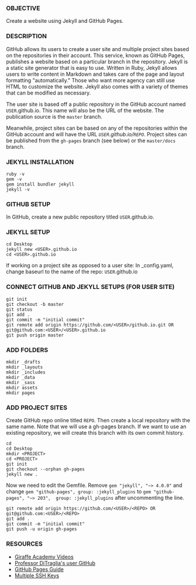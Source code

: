 ### OBJECTIVE
Create a website using Jekyll and GitHub Pages.

### DESCRIPTION
GitHub allows its users to create a user site and multiple project sites based on the repositories in their account. This service, known as GitHub Pages, publishes a website based on a particular branch in the repository. Jekyll is a static site generator that is easy to use. Written in Ruby, Jekyll allows users to write content in Markdown and takes care of the page and layout formatting "automatically." Those who want more agency can still use HTML to customize the website. Jekyll also comes with a variety of themes that can be modified as necessary.

The user site is based off a public repository in the GitHub account named `USER`.github.io. This name will also be the URL of the website. The publication source is the `master` branch.

Meanwhile, project sites can be based on any of the repositories within the GitHub account and will have the URL *`USER`.github.io/`REPO`*. Project sites can be published from the `gh-pages` branch (see below) or the `master/docs` branch.


### JEKYLL INSTALLATION
```
ruby -v
gem -v
gem install bundler jekyll
jekyll -v
```

### GITHUB SETUP
In GitHub, create a new public repository titled `USER`.github.io.

### JEKYLL SETUP
```
cd Desktop
jekyll new <USER>.github.io
cd <USER>.github.io
```
If working on a project site as opposed to a user site: In _config.yaml, change baseurl to the name of the repo: `USER`.github.io

### CONNECT GITHUB AND JEKYLL SETUPS (FOR USER SITE)
```
git init
git checkout -b master
git status
git add .
git commit -m "initial commit"
git remote add origin https://github.com/<USER>/github.io.git OR git@github.com:<USER>/<USER>.github.io
git push origin master
```

### ADD FOLDERS
```
mkdir _drafts
mkdir _layouts
mkdir _includes
mkdir _data
mkdir _sass
mkdir assets
mkdir pages
```

### ADD PROJECT SITES
Create GitHub repo online titled `REPO`. Then create a local repository with the same name. Note that we will use a gh-pages branch. If we want to use an existing repository, we will create this branch with its own commit history.
```
cd
cd Desktop
mkdir <PROJECT>
cd <PROJECT>
git init
git checkout --orphan gh-pages
jekyll new .
```
Now we need to edit the Gemfile. Remove `gem "jekyll", "~> 4.0.0"` and change `gem "github-pages", group: :jekyll_plugins` to `gem "github-pages", "~> 203",  group: :jekyll_plugins` after uncommenting the line.
```
git remote add origin https://github.com/<USER>/<REPO> OR git@github.com:<USER>/<REPO>
git add .
git commit -m "initial commit"
git push -u origin gh-pages
```


### RESOURCES
* [Giraffe Academy Videos](https://www.youtube.com/watch?v=fqFjuX4VZmU&list=PLLAZ4kZ9dFpOPV5C5Ay0pHaa0RJFhcmcB&index=19)
* [Professor DiTraglia's user GitHub](https://github.com/fditraglia/fditraglia.github.io)
* [GitHub Pages Guide](https://help.github.com/en/github/working-with-github-pages/)
* [Multiple SSH Keys](https://gist.github.com/jexchan/2351996)